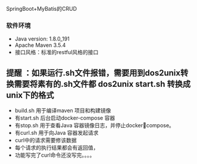 SpringBoot+MyBatis的CRUD
### 软件环境
* Java version: 1.8.0_191
* Apache Maven 3.5.4
* 接口风格：标准的restful风格的接口
## 提醒 ：如果运行.sh文件报错，需要用到dos2unix转换需要将素有的.sh文件都 dos2unix start.sh 转换成unix下的格式

* build.sh 用于编译maven 项目和构建镜像
* 有start.sh 后台启动docker-compose 容器
* 有stop.sh 用于查看Java 容器镜像日志，并停止dockercompose。
* 有curl.sh 用于向Java 容器发起请求
* curl中的请求需要修该数据
* 每个请求的执行结果都会有返回值，
* 功能写完了curl命令还没写完。。。。
